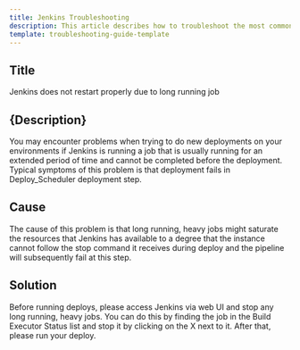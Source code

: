```yaml
---
title: Jenkins Troubleshooting
description: This article describes how to troubleshoot the most common problems with the jenkins scheulder
template: troubleshooting-guide-template
---
```


<!-- Locate your guide to one of the troubleshooting sections:

* Troubleshooting installation issues
* Troubleshooting Spryker in Docker issues
* Troubleshooting general technical issues

Every troubleshooting article should have its own page in the respective section.-->

## Title

Jenkins does not restart properly due to long running job

## {Description}

You may encounter problems when trying to do new deployments on your environments if Jenkins is running a job that is usually running for an extended period of time and cannot be completed before the deployment. Typical symptoms of this problem is that deployment fails in Deploy_Scheduler deployment step.

## Cause

The cause of this problem is that long running, heavy jobs might saturate the resources that Jenkins has available to a degree that the instance cannot follow the stop command it receives during deploy and the pipeline will subsequently fail at this step.

## Solution

Before running deploys, please access Jenkins via web UI and stop any long running, heavy jobs. You can do this by finding the job in the Build Executor Status list and stop it by clicking on the X next to it.
After that, please run your deploy.